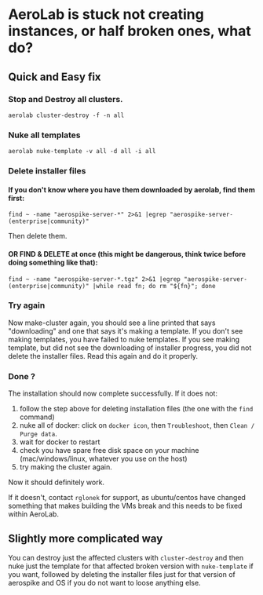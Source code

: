 # AeroLab is stuck not creating instances, or half broken ones, what do?

## Quick and Easy fix

### Stop and Destroy all clusters.

```
aerolab cluster-destroy -f -n all
```

### Nuke all templates

```
aerolab nuke-template -v all -d all -i all
```

### Delete installer files

#### If you don't know where you have them downloaded by aerolab, find them first:

```
find ~ -name "aerospike-server-*" 2>&1 |egrep "aerospike-server-(enterprise|community)"
```

Then delete them.

#### OR FIND & DELETE at once (this might be dangerous, think twice before doing something like that):

```
find ~ -name "aerospike-server-*.tgz" 2>&1 |egrep "aerospike-server-(enterprise|community)" |while read fn; do rm "${fn}"; done
```

### Try again

Now make-cluster again, you should see a line printed that says "downloading" and one that says it's making a template. If you don't see making templates, you have failed to nuke templates. If you see making template, but did not see the downloading of installer progress, you did not delete the installer files. Read this again and do it properly.

### Done ?

The installation should now complete successfully. If it does not:

1. follow the step above for deleting installation files (the one with the `find` command)
2. nuke all of docker: click on `docker icon`, then `Troubleshoot`, then `Clean / Purge data`.
3. wait for docker to restart
4. check you have spare free disk space on your machine (mac/windows/linux, whatever you use on the host)
5. try making the cluster again.

Now it should definitely work.

If it doesn't, contact `rglonek` for support, as ubuntu/centos have changed something that makes building the VMs break and this needs to be fixed within AeroLab.

## Slightly more complicated way

You can destroy just the affected clusters with `cluster-destroy` and then nuke just the template for that affected broken version with `nuke-template` if you want, followed by deleting the installer files just for that version of aerospike and OS if you do not want to loose anything else.

